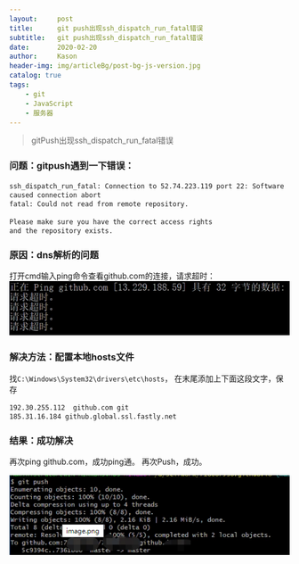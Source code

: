 ```yaml
---
layout:     post
title:      git push出现ssh_dispatch_run_fatal错误
subtitle:   git push出现ssh_dispatch_run_fatal错误
date:       2020-02-20
author:     Kason
header-img: img/articleBg/post-bg-js-version.jpg
catalog: true
tags:
    - git
    - JavaScript
    - 服务器
---
```


>gitPush出现ssh_dispatch_run_fatal错误


### 问题：gitpush遇到一下错误：
```
ssh_dispatch_run_fatal: Connection to 52.74.223.119 port 22: Software caused connection abort
fatal: Could not read from remote repository.

Please make sure you have the correct access rights
and the repository exists.

```

### 原因：dns解析的问题
打开cmd输入ping命令查看github.com的连接，请求超时：
![20200220155741.png](https://raw.githubusercontent.com/718087538/718087538.github.io/master/img/20200220155741.png)

### 解决方法：配置本地hosts文件
找`C:\Windows\System32\drivers\etc\hosts`，
在末尾添加上下面这段文字，保存
```
192.30.255.112  github.com git 
185.31.16.184 github.global.ssl.fastly.net
```

### 结果：成功解决
再次ping github.com，成功ping通。
再次Push，成功。

![20200220155803.png](https://raw.githubusercontent.com/718087538/718087538.github.io/master/img/20200220155803.png)